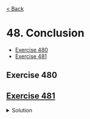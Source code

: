 [< Back](README.md)

# 48. Conclusion

* [Exercise 480](#exercise-480)
* [Exercise 481](#exercise-481)

## Exercise 480

## [Exercise 481][1]

<details>
   <summary>Solution</summary>

```cpp

```
</details>

[1]: 48_exercises.cpp
